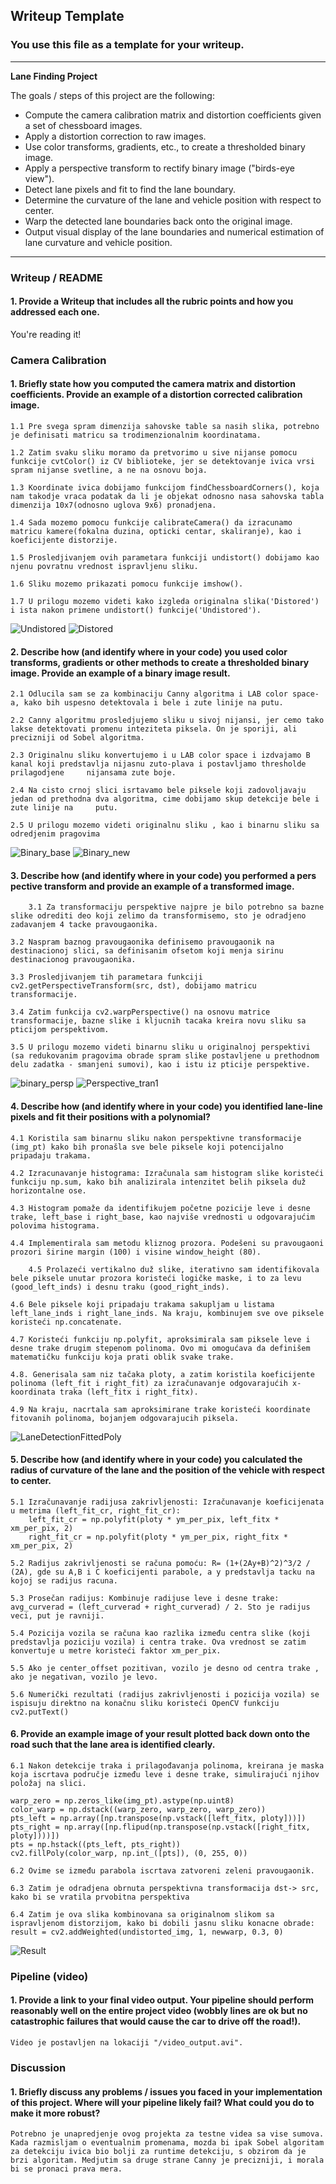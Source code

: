 ## Writeup Template

### You use this file as a template for your writeup.

---

**Lane Finding Project**

The goals / steps of this project are the following:

* Compute the camera calibration matrix and distortion coefficients given a set of chessboard images.
* Apply a distortion correction to raw images.
* Use color transforms, gradients, etc., to create a thresholded binary image.
* Apply a perspective transform to rectify binary image ("birds-eye view").
* Detect lane pixels and fit to find the lane boundary.
* Determine the curvature of the lane and vehicle position with respect to center.
* Warp the detected lane boundaries back onto the original image.
* Output visual display of the lane boundaries and numerical estimation of lane curvature and vehicle position.

[//]: # (Image References)

[image1]: ./examples/undistort_output.png "Undistorted"
[image2]: ./test_images/test1.jpg "Road Transformed"
[image3]: ./examples/binary_combo_example.jpg "Binary Example"
[image4]: ./examples/warped_straight_lines.jpg "Warp Example"
[image5]: ./examples/color_fit_lines.jpg "Fit Visual"
[image6]: ./examples/example_output.jpg "Output"
[video1]: ./project_video.mp4 "Video"

---

### Writeup / README

#### 1. Provide a Writeup that includes all the rubric points and how you addressed each one.

You're reading it!

### Camera Calibration
#### 1. Briefly state how you computed the camera matrix and distortion coefficients. Provide an example of a distortion corrected calibration image.

	1.1 Pre svega spram dimenzija sahovske table sa nasih slika, potrebno je definisati matricu sa trodimenzionalnim koordinatama.
 
	1.2 Zatim svaku sliku moramo da pretvorimo u sive nijanse pomocu funkcije cvtColor() iz CV biblioteke, jer se detektovanje ivica vrsi spram nijanse svetline, a ne na osnovu boja.
 
	1.3 Koordinate ivica dobijamo funkcijom findChessboardCorners(), koja nam takodje vraca podatak da li je objekat odnosno nasa sahovska tabla dimenzija 10x7(odnosno uglova 9x6) pronadjena.
 
	1.4 Sada mozemo pomocu funkcije calibrateCamera() da izracunamo matricu kamere(fokalna duzina, opticki centar, skaliranje), kao i koeficijente distorzije.
 
	1.5 Prosledjivanjem ovih parametara funkciji undistort() dobijamo kao njenu povratnu vrednost ispravljenu sliku.
 
	1.6 Sliku mozemo prikazati pomocu funkcije imshow().
 
 	1.7 U prilogu mozemo videti kako izgleda originalna slika('Distored') i ista nakon primene undistort() funkcije('Undistored').
	
![Undistored](https://github.com/user-attachments/assets/e4a825fe-65e7-4380-894d-1a650d398e28) 
![Distored](https://github.com/user-attachments/assets/509db27e-00d7-46c4-ad75-122ad0102c36)






#### 2. Describe how (and identify where in your code) you used color transforms, gradients or other methods to create a thresholded binary image.  Provide an example of a binary image result.

	2.1 Odlucila sam se za kombinaciju Canny algoritma i LAB color space-a, kako bih uspesno detektovala i bele i zute linije na putu.
 
	2.2 Canny algoritmu prosledjujemo sliku u sivoj nijansi, jer cemo tako lakse detektovati promenu inteziteta piksela. On je sporiji, ali precizniji od Sobel algoritma. 
 
	2.3 Originalnu sliku konvertujemo i u LAB color space i izdvajamo B kanal koji predstavlja nijasnu zuto-plava i postavljamo thresholde prilagodjene 	nijansama zute boje.
 
	2.4 Na cisto crnoj slici isrtavamo bele piksele koji zadovoljavaju jedan od prethodna dva algoritma, cime dobijamo skup detekcije bele i zute linije na 	putu.
 
 	2.5 U prilogu mozemo videti originalnu sliku , kao i binarnu sliku sa odredjenim pragovima


![Binary_base](https://github.com/user-attachments/assets/e073391d-daf3-433b-bd48-b3b36e49732f)
![Binary_new](https://github.com/user-attachments/assets/a5d59173-1061-417d-9c3a-282edddd6097)

#### 3. Describe how (and identify where in your code) you performed a pers pective transform and provide an example of a transformed image.

        3.1 Za transformaciju perspektive najpre je bilo potrebno sa bazne slike odrediti deo koji zelimo da transformisemo, sto je odradjeno zadavanjem 4 tacke pravougaonika.
	
	3.2 Naspram baznog pravougaonika definisemo pravougaonik na destinacionoj slici, sa definisanim ofsetom koji menja sirinu destinacionog pravougaonika.
 
	3.3 Prosledjivanjem tih parametara funkciji cv2.getPerspectiveTransform(src, dst), dobijamo matricu transformacije.
 
	3.4 Zatim funkcija cv2.warpPerspective() na osnovu matrice transformacije, bazne slike i kljucnih tacaka kreira novu sliku sa pticijom perspektivom.
 
	3.5 U prilogu mozemo videti binarnu sliku u originalnoj perspektivi (sa redukovanim pragovima obrade spram slike postavljene u prethodnom delu zadatka - smanjeni sumovi), kao i istu iz pticije perspektive.
![binary_persp](https://github.com/user-attachments/assets/afe68e76-dab9-4a95-bb0e-0d7885c0d0da)
![Perspective_tran1](https://github.com/user-attachments/assets/06c4855d-360c-4785-9890-2133959f1140)




#### 4. Describe how (and identify where in your code) you identified lane-line pixels and fit their positions with a polynomial?

	4.1 Koristila sam binarnu sliku nakon perspektivne transformacije (img_pt) kako bih pronašla sve bele piksele koji potencijalno pripadaju trakama.
 
 	4.2 Izracunavanje histograma: Izračunala sam histogram slike koristeći funkciju np.sum, kako bih analizirala intenzitet belih piksela duž horizontalne ose.
  
  	4.3 Histogram pomaže da identifikujem početne pozicije leve i desne trake, left_base i right_base, kao najviše vrednosti u odgovarajućim polovima histograma.
   
   	4.4 Implementirala sam metodu kliznog prozora. Podešeni su pravougaoni prozori širine margin (100) i visine window_height (80).
    
    	4.5 Prolazeći vertikalno duž slike, iterativno sam identifikovala bele piksele unutar prozora koristeći logičke maske, i to za levu (good_left_inds) i desnu traku (good_right_inds).
     
	4.6 Bele piksele koji pripadaju trakama sakupljam u listama left_lane_inds i right_lane_inds. Na kraju, kombinujem sve ove piksele koristeći np.concatenate.
 
	4.7 Koristeći funkciju np.polyfit, aproksimirala sam piksele leve i desne trake drugim stepenom polinoma. Ovo mi omogućava da definišem matematičku funkciju koja prati oblik svake trake.
 
	4.8. Generisala sam niz tačaka ploty, a zatim koristila koeficijente polinoma (left_fit i right_fit) za izračunavanje odgovarajućih x-koordinata traka (left_fitx i right_fitx).
 
 	4.9 Na kraju, nacrtala sam aproksimirane trake koristeći koordinate fitovanih polinoma, bojanjem odgovarajucih piksela.
![LaneDetectionFittedPoly](https://github.com/user-attachments/assets/17b588a4-fe27-4588-8cef-4fe11ebd459e)



#### 5. Describe how (and identify where in your code) you calculated the radius of curvature of the lane and the position of the vehicle with respect to center.

	5.1 Izračunavanje radijusa zakrivljenosti: Izračunavanje koeficijenata u metrima (left_fit_cr, right_fit_cr): 
		left_fit_cr = np.polyfit(ploty * ym_per_pix, left_fitx * xm_per_pix, 2)
		right_fit_cr = np.polyfit(ploty * ym_per_pix, right_fitx * xm_per_pix, 2)

	5.2 Radijus zakrivljenosti se računa pomoću: R= (1+(2Ay+B)^2)^3/2 / (2A), gde su A,B i C koeficijenti parabole, a y predstavlja tacku na kojoj se radijus racuna. 
 
	5.3 Prosečan radijus: Kombinuje radijuse leve i desne trake: avg_curverad = (left_curverad + right_curverad) / 2. Sto je radijus veci, put je ravniji.
 
	5.4 Pozicija vozila se računa kao razlika između centra slike (koji predstavlja poziciju vozila) i centra trake. Ova vrednost se zatim konvertuje u metre koristeći faktor xm_per_pix. 
 
	5.5 Ako je center_offset pozitivan, vozilo je desno od centra trake , ako je negativan, vozilo je levo.
 
	5.6 Numerički rezultati (radijus zakrivljenosti i pozicija vozila) se ispisuju direktno na konačnu sliku koristeći OpenCV funkciju cv2.putText()

#### 6. Provide an example image of your result plotted back down onto the road such that the lane area is identified clearly.

	6.1 Nakon detekcije traka i prilagođavanja polinoma, kreirana je maska koja iscrtava područje između leve i desne trake, simulirajući njihov položaj na slici.
 
	warp_zero = np.zeros_like(img_pt).astype(np.uint8)
	color_warp = np.dstack((warp_zero, warp_zero, warp_zero))
	pts_left = np.array([np.transpose(np.vstack([left_fitx, ploty]))])
	pts_right = np.array([np.flipud(np.transpose(np.vstack([right_fitx, ploty])))])
	pts = np.hstack((pts_left, pts_right))
	cv2.fillPoly(color_warp, np.int_([pts]), (0, 255, 0))
 
	6.2 Ovime se između parabola iscrtava zatvoreni zeleni pravougaonik.
 
	6.3 Zatim je odradjena obrnuta perspektivna transformacija dst-> src, kako bi se vratila prvobitna perspektiva
 
	6.4 Zatim je ova slika kombinovana sa originalnom slikom sa ispravljenom distorzijom, kako bi dobili jasnu sliku konacne obrade:
	result = cv2.addWeighted(undistorted_img, 1, newwarp, 0.3, 0)
	
![Result](https://github.com/user-attachments/assets/b85079ce-133c-45d2-b421-1d51afc7d7e8)

	
### Pipeline (video)

#### 1. Provide a link to your final video output.  Your pipeline should perform reasonably well on the entire project video (wobbly lines are ok but no catastrophic failures that would cause the car to drive off the road!).

	Video je postavljen na lokaciji "/video_output.avi".

### Discussion

#### 1. Briefly discuss any problems / issues you faced in your implementation of this project.  Where will your pipeline likely fail?  What could you do to make it more robust?

	Potrebno je unapredjenje ovog projekta za testne videa sa vise sumova. Kada razmisljam o eventualnim promenama, mozda bi ipak Sobel algoritam za detekciju ivica bio bolji za runtime detekciju, s obzirom da je brzi algoritam. Medjutim sa druge strane Canny je precizniji, i morala bi se pronaci prava mera. 

